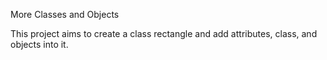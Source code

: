 More Classes and Objects

This project aims to create a class rectangle and add attributes, class, and objects into it. 

